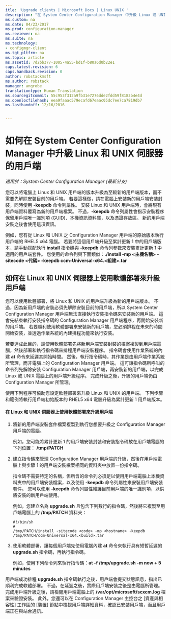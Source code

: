 ```yaml
---
itle: 'Upgrade clients | Microsoft Docs | Linux UNIX '
description: "在 System Center Configuration Manager 中升級 Linux 或 UNIX 伺服器的用戶端。"
ms.custom: na
ms.date: 04/23/2017
ms.prod: configuration-manager
ms.reviewer: na
ms.suite: na
ms.technology:
- configmgr-client
ms.tgt_pltfrm: na
ms.topic: article
ms.assetid: 7d2bb377-1005-4a55-bd1f-b80a6d0b22e1
caps.latest.revision: 6
caps.handback.revision: 0
author: robstackmsft
ms.author: robstack
manager: angrobe
translationtype: Human Translation
ms.sourcegitcommit: 55c953f312a9fb31e7276dde2fdd59f8183b4e4d
ms.openlocfilehash: eea9faaac579ecafd67eaac05dc7ee7ca7819db7
ms.lasthandoff: 12/16/2016


---
```

# <a name="how-to-upgrade-clients-for-linux-and-unix-servers-in-system-center-configuration-manager"></a>如何在 System Center Configuration Manager 中升級 Linux 和 UNIX 伺服器的用戶端

*適用於：System Center Configuration Manager (最新分支)*

您可以將電腦上 Linux 和 UNIX 用戶端的版本升級為至較新的用戶端版本，而不需要先解除安裝目前的用戶端。 若要這樣做，請在電腦上安裝新的用戶端安裝封裝，同時使用 **-keepdb** 命令列屬性。 安裝 Linux 和 UNIX 用戶端時，會將現有用戶端資料覆寫為新的用戶端檔案。 不過，**-keepdb** 命令列屬性會指示安裝程序保留用戶端唯一識別項 (GUID)、本機資訊資料庫，以及憑證存放區。 新的用戶端安裝之後會使用這項資訊。  

 例如，您有從 Linux 和 UNIX 之 Configuration Manager 用戶端的原始版本執行用戶端的 RHEL5 x64 電腦。 若要將這個用戶端升級至累計更新 1 中的用戶端版本，請手動搭配執行 **install** 指令碼與 **-keepdb** 命令列參數來安裝累計更新 1 中適用的用戶端套件。 您使用的命令列與下面類似：**./install -mp <主機名稱\> -sitecode <代碼\> -keepdb ccm-Universal-x64.<組建\>.tar**  

## <a name="how-to-use-a-software-deployment-to-upgrade-the-client-on-linux-and-unix-servers"></a>如何在 Linux 和 UNIX 伺服器上使用軟體部署來升級用戶端  
 您可以使用軟體部署，將 Linux 和 UNIX 的用戶端升級為新的用戶端版本。 不過，因為新用戶端的安裝必須先解除安裝目前的用戶端，所以 System Center Configuration Manager 用戶端無法直接執行安裝指令碼來安裝新的用戶端。 這會先結束執行安裝指令碼的 Configuration Manager 用戶端程序，再開始安裝新的用戶端。 若要順利使用軟體部署來安裝新的用戶端，您必須排程在未來的時間開始安裝，並透過作業系統的內建排程功能來執行安裝。  

 若要達成此目的，請使用軟體部署先將新用戶端安裝封裝的檔案複製到用戶端電腦，然後部署和執行指令碼來排程用戶端安裝程序。 指令碼會使用作業系統的內建 **at** 命令來延遲其開始時間。 然後，執行指令碼時，其作業是由用戶端作業系統所管理，而非電腦上的 Configuration Manager 用戶端。 這可讓指令碼所呼叫的命令列先解除安裝 Configuration Manager 用戶端，再安裝新的用戶端，以完成 Linux 或 UNIX 電腦上的用戶端升級程序。 完成升級之後，升級的用戶端仍由 Configuration Manager 所管理。  

 使用下列程序可協助您設定軟體部署來升級 Linux 和 UNIX 的用戶端。 下列步驟和範例將執行用戶端初始版本的 RHEL5 x64 電腦升級為累計更新 1 用戶端版本。  

#### <a name="to-use-a-software-deployment-to-upgrade-the-client-on-linux-and-unix-servers"></a>在 Linux 和 UNIX 伺服器上使用軟體部署來升級用戶端  

1.  將新的用戶端安裝套件檔案複製到執行您想要升級之 Configuration Manager 用戶端的電腦。  

     例如，您可能將累計更新 1 的用戶端安裝封裝和安裝指令碼放在用戶端電腦的下列位置： **/tmp/PATCH**  

2.  建立指令碼來管理 Configuration Manager 用戶端的升級，然後在用戶端電腦上與步驟 1 的用戶端安裝檔案相同的資料夾中放置一份指令碼。  

     指令碼不需要特定的名稱，但所含的命令列必須足以使用用戶端電腦上本機資料夾中的用戶端安裝檔案，以及使用 **-keepdb** 命令列屬性來安裝用戶端安裝套件。 您可以使用 **-keepdb** 命令列屬性維護目前用戶端的唯一識別項，以供將安裝的新用戶端使用。  

     例如，您建立名為 **upgrade.sh** 且包含下列數行的指令碼，然後將它複製至用戶端電腦上的 **/tmp/PATCH** 資料夾：  

    ```  
    #!/bin/sh  
    #  
    /tmp/PATCH/install -sitecode <code> -mp <hostname> -keepdb /tmp/PATCH/ccm-Universal-x64.<build>.tar  

    ```  

3.  使用軟體部署，讓每個用戶端先使用電腦內建 **at** 命令來執行具有短暫延遲的 **upgrade.sh** 指令碼，再執行指令碼。  

     例如，使用下列命令列來執行指令碼：**at -f /tmp/upgrade.sh -m now + 5 minutes**  

 用戶端成功排程 **upgrade.sh** 指令碼執行之後，用戶端會提交狀態訊息，指出已順利完成軟體部署。 不過，在延遲之後，實際用戶端安裝之後是由電腦所管理。 完成用戶端升級之後，請檢閱用戶端電腦上的 **/var/opt/microsoft/scxcm.log** 檔案來驗證安裝。 此外，您還可以在 Configuration Manager 主控台之 [資產與相容性] 工作區的 [裝置] 節點中檢視用戶端詳細資料，確認已安裝用戶端，而且用戶端正在與站台通訊。  

